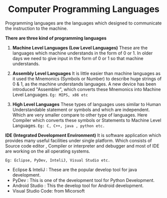 <h1 align="center">Computer Programming Languages</h1> 

Programming languages are the languages which designed to communicate the instruction to the machine.

**There are three kind of programming languages**

1. **Machine Level Languages (Low Level Languages)**
	These are the languages which machine understands in the form of 0 or 1. In older days we need to give input  in the form of 0 or 1 so that machine understands.

2. **Assembly Level Languages**
    It is little easier than machine languages as it used the Mnemonics (Symbols or Number) to describe huge strings of 0 & 1, as the machine understands languages. A new device has been introduced "Assembler", which converts these Mnemonics into Machine Level Languages.
`Eg: MIPS, x86 etc`

3. **High Level Languages** 
These types of languages uses similar to Human Understandable statement or symbols and which are independent. Which are very smaller compare to other type of languages. Here Compiler  which converts these symbols or Statements to Machine Level Languages. 
`Eg: C, C++, java , python etc.`

**IDE (Integrated Development Environment)**
It is software application which provides many useful facilities under single platform. Which consists of Source code editor , Compiler or interpreter and debugger and most of IDE are working on the all operating systems.

`Eg: Eclipse, PyDev, InteliJ, Visual Studio etc.`

* Eclipse & InteliJ : These are the popular develop tool for java development.
* PyDev : This is one of the development tool for Python Development.
* Android Studio : This the develop tool for Android development.
* Visual Studio Code: from Micorsoft

